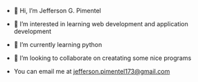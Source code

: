 - 👋 Hi, I’m Jefferson G. Pimentel
- 👀 I’m interested in learning web development and application development
- 🌱 I’m currently learning python
- 💞️ I’m looking to collaborate on creatating some nice programs

- You can email me at jefferson.pimentel173@gmail.com

<!---
jameslatajan/jameslatajan is a ✨ special ✨ repository because its `README.md` (this file) appears on your GitHub profile.
You can click the Preview link to take a look at your changes.
--->
